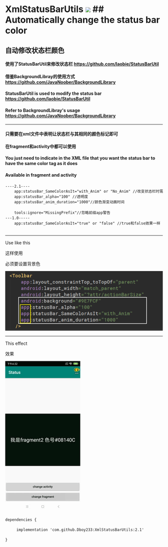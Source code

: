 # XmlStatusBarUtils [![](https://jitpack.io/v/Dboy233/XmlStatusBarUtils.svg)](https://jitpack.io/#Dboy233/XmlStatusBarUtils) ## Automatically change the status bar color

## 自动修改状态栏颜色

#### 使用了StatusBarUtil来修改状态栏 https://github.com/laobie/StatusBarUtil
#### 借鉴BackgroundLibray的使用方式 https://github.com/JavaNoober/BackgroundLibrary

#### StatusBarUtil is used to modify the status bar https://github.com/laobie/StatusBarUtil
#### Refer to BackgroundLibray's usage  https://github.com/JavaNoober/BackgroundLibrary

------

#### 只需要在xml文件中表明让状态栏与其相同的颜色标记即可
#### 在fragment和activity中都可以使用

#### You just need to indicate in the XML file that you want the status bar to have the same color tag as it does
#### Available in fragment and activity

```xml
----2.1----
	app:statusBar_SameColorAsIt="with_Anim" or "No_Anim" //改变状态栏时需不需要渐变动画
	app:statusBar_alpha="100" //透明度
	app:statusBar_anim_duration="1000"//颜色渐变动画时间

	tools:ignore="MissingPrefix"//忽略前缀app警告
---1.0-----
	app:statusBar_SameColorAsIt="true" or "false" //true和false效果一样
	
```

------

Use like this

这样使用

必须要设置背景色

![img2](imgs/img2.png)

------

This effect

效果

![image1](imgs/imggif.gif)

```
dependencies {

  	 implementation 'com.github.Dboy233:XmlStatusBarUtils:2.1'
		
}

```

